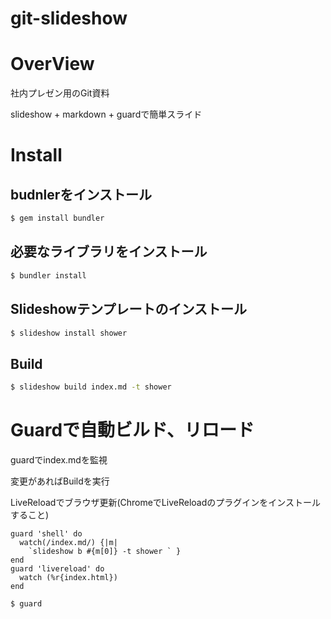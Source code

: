 git-slideshow
===
# OverView

社内プレゼン用のGit資料

slideshow + markdown + guardで簡単スライド


# Install
## budnlerをインストール
```bash
$ gem install bundler
```

##  必要なライブラリをインストール
```bash
$ bundler install
```

## Slideshowテンプレートのインストール

```bash
$ slideshow install shower
```

## Build

```bash
$ slideshow build index.md -t shower
```

# Guardで自動ビルド、リロード

guardでindex.mdを監視

変更があればBuildを実行

LiveReloadでブラウザ更新(ChromeでLiveReloadのプラグインをインストールすること)

```ruby:Guardfile
guard 'shell' do
  watch(/index.md/) {|m|
    `slideshow b #{m[0]} -t shower ` }
end
guard 'livereload' do
  watch (%r{index.html})
end
```

```bash
$ guard
```
